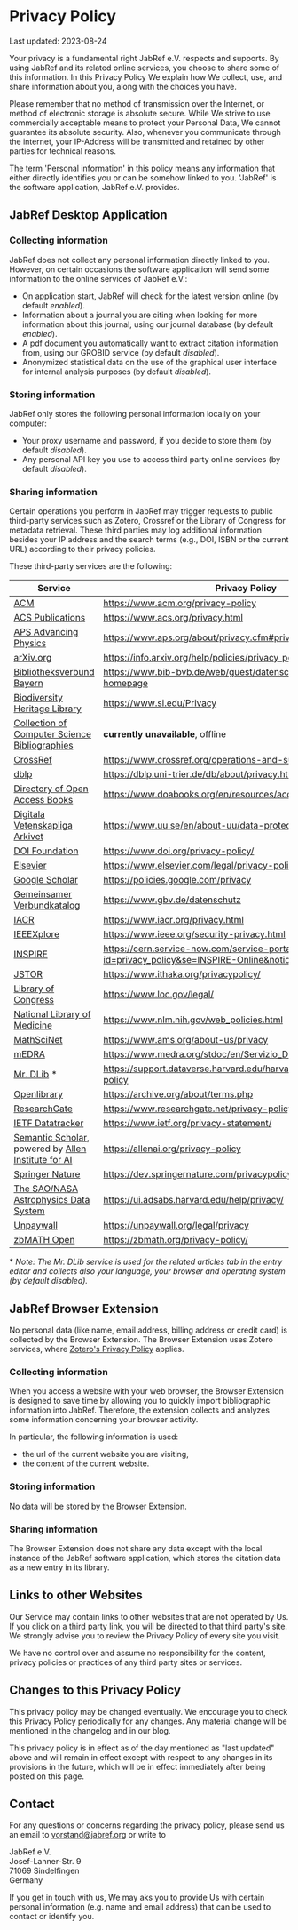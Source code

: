 # Privacy Policy
Last updated: 2023-08-24

Your privacy is a fundamental right JabRef e.V. respects and supports.
By using JabRef and its related online services, you choose to share some of this information.
In this Privacy Policy We explain how We collect, use, and share information about you, along with the choices you have.

Please remember that no method of transmission over the Internet, or method of electronic storage is absolute secure.
While We strive to use commercially acceptable means to protect your Personal Data, We cannot guarantee its absolute security.
Also, whenever you communicate through the internet, your IP-Address will be transmitted and retained by other parties for technical reasons.

The term 'Personal information' in this policy means any information that either directly identifies you or can be somehow linked to you. 'JabRef' is the software application, JabRef e.V. provides.

## JabRef Desktop Application 

### Collecting information

JabRef does not collect any personal information directly linked to you.
However, on certain occasions the software application will send some information to the online services of JabRef e.V.:

- On application start, JabRef will check for the latest version online (by default *enabled*).
- Information about a journal you are citing when looking for more information about this journal, using our journal database (by default *enabled*).
- A pdf document you automatically want to extract citation information from, using our GROBID service (by default *disabled*).
- Anonymized statistical data on the use of the graphical user interface for internal analysis purposes (by default *disabled*).

### Storing information

JabRef only stores the following personal information locally on your computer:

- Your proxy username and password, if you decide to store them (by default *disabled*).
- Any personal API key you use to access third party online services (by default *disabled*). 

### Sharing information

Certain operations you perform in JabRef may trigger requests to public third-party services such as Zotero, Crossref or the Library of Congress for metadata retrieval.
These third parties may log additional information besides your IP address and the search terms (e.g., DOI, ISBN or the current URL) according to their privacy policies.

These third-party services are the following:

| Service                                                                                                         | Privacy Policy |
|-----------------------------------------------------------------------------------------------------------------|----------------|
| [ACM](https://www.acm.org/)                                                                                     | <https://www.acm.org/privacy-policy> |
| [ACS Publications](https://pubs.acs.org/)                                                                       | <https://www.acs.org/privacy.html> |
| [APS Advancing Physics](https://harvest.aps.org/)                                                               | <https://www.aps.org/about/privacy.cfm#privacy> |
| [arXiv.org](https://arxiv.org/)                                                                                 | <https://info.arxiv.org/help/policies/privacy_policy.html> |
| [Bibliotheksverbund Bayern](https://www.bib-bvb.de/)                                                            | <https://www.bib-bvb.de/web/guest/datenschutzerklaerung-bvb-homepage> |
| [Biodiversity Heritage Library](https://www.biodiversitylibrary.org/)                                           | <https://www.si.edu/Privacy> |
| [Collection of Computer Science Bibliographies](http://liinwww.ira.uka.de/)                                     | **currently unavailable**, offline  |
| [CrossRef](https://www.crossref.org/)                                                                           | <https://www.crossref.org/operations-and-sustainability/privacy/> |
| [dblp](https://dblp.uni-trier.de/)                                                                              | <https://dblp.uni-trier.de/db/about/privacy.html> |
| [Directory of Open Access Books](https://www.doabooks.org/)                                                     | <https://www.doabooks.org/en/resources/accessibility> |
| [Digitala Vetenskapliga Arkivet](https://www.diva-portal.org/)                                                  | <https://www.uu.se/en/about-uu/data-protection-policy/> |
| [DOI Foundation](https://www.doi.org/)                                                                          | <https://www.doi.org/privacy-policy/> |
| [Elsevier](https://www.elsevier.com/)                                                                           | <https://www.elsevier.com/legal/privacy-policy> |
| [Google Scholar](https://scholar.google.com/)                                                                   | <https://policies.google.com/privacy> |
| [Gemeinsamer Verbundkatalog](https://www.gbv.de/)                                                               | <https://www.gbv.de/datenschutz> |
| [IACR](https://www.iacr.org/)                                                                                   | <https://www.iacr.org/privacy.html> |
| [IEEEXplore](https://ieeexplore.ieee.org/Xplore/home.jsp)                                                       | <https://www.ieee.org/security-privacy.html> |
| [INSPIRE](https://inspirehep.net/)                                                                              | <https://cern.service-now.com/service-portal?id=privacy_policy&se=INSPIRE-Online&notice=main> |
| [JSTOR](https://www.jstor.org/)                                                                                 | <https://www.ithaka.org/privacypolicy/> |
| [Library of Congress](https://lccn.loc.gov/)                                                                    | <https://www.loc.gov/legal/> |
| [National Library of Medicine](https://www.ncbi.nlm.nih.gov/)                                                   | <https://www.nlm.nih.gov/web_policies.html> |
| [MathSciNet](http://www.ams.org/mathscinet)                                                                     | <https://www.ams.org/about-us/privacy> |
| [mEDRA](https://medra.org/)                                                                                     | <https://www.medra.org/stdoc/en/Servizio_DOI_Informativa_ENG.pdf> |
| [Mr. DLib](https://mr-dlib.org/) &ast;                                                                          | <https://support.dataverse.harvard.edu/harvard-dataverse-privacy-policy> |
| [Openlibrary](https://openlibrary.org)                                                                          | <https://archive.org/about/terms.php> |
| [ResearchGate](https://www.researchgate.net/)                                                                   | <https://www.researchgate.net/privacy-policy> |
| [IETF Datatracker](https://datatracker.ietf.org/)                                                               | <https://www.ietf.org/privacy-statement/> |
| [Semantic Scholar](https://www.semanticscholar.org/), powered by [Allen Institute for AI](https://allenai.org/) | <https://allenai.org/privacy-policy> |
| [Springer Nature](https://dev.springernature.com/)                                                              | <https://dev.springernature.com/privacypolicy> |
| [The SAO/NASA Astrophysics Data System](https://ui.adsabs.harvard.edu/)                                         | <https://ui.adsabs.harvard.edu/help/privacy/> |
| [Unpaywall](https://unpaywall.org/)                                                                             | <https://unpaywall.org/legal/privacy> |
| [zbMATH Open](https://www.zbmath.org)                                                                           | <https://zbmath.org/privacy-policy/> |

&ast; *Note: The Mr. DLib service is used for the related articles tab in the entry editor and collects also your language, your browser and operating system (by default *disabled*).* 

## JabRef Browser Extension

No personal data (like name, email address, billing address or credit card) is collected by the Browser Extension.
The Browser Extension uses Zotero services, where [Zotero's Privacy Policy](https://www.zotero.org/support/privacy) applies.

### Collecting information

When you access a website with your web browser, the Browser Extension is designed to save time by allowing you to quickly import bibliographic information into JabRef.
Therefore, the extension collects and analyzes some information concerning your browser activity.

In particular, the following information is used:

- the url of the current website you are visiting,
- the content of the current website.

### Storing information

No data will be stored by the Browser Extension.

### Sharing information

The Browser Extension does not share any data except with the local instance of the JabRef software application, which stores the citation data as a new entry in its library.

## Links to other Websites

Our Service may contain links to other websites that are not operated by Us. If you click on a third party link, you will be directed to that third party's site. We strongly advise you to review the Privacy Policy of every site you visit.

We have no control over and assume no responsibility for the content, privacy policies or practices of any third party sites or services.

## Changes to this Privacy Policy

This privacy policy may be changed eventually. 
We encourage you to check this Privacy Policy periodically for any changes.
Any material change will be mentioned in the changelog and in our blog.

This privacy policy is in effect as of the day mentioned as "last updated" above and will remain in effect except with respect to any changes in its provisions in the future, which will be in effect immediately after being posted on this page.

## Contact

For any questions or concerns regarding the privacy policy, please send us an email to <vorstand@jabref.org> or write to

JabRef e.V.<br>
Josef-Lanner-Str. 9<br>
71069 Sindelfingen<br>
Germany

If you get in touch with us, We may aks you to provide Us with certain personal information (e.g. name and email address) that can be used to contact or identify you.
